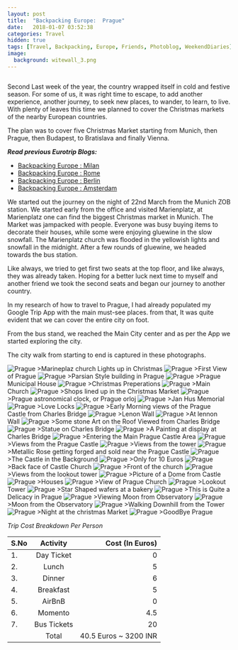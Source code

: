 ```yaml
---
layout: post
title:  "Backpacking Europe:  Prague"
date:   2018-01-07 03:52:38
categories: Travel
hidden: true
tags: [Travel, Backpacking, Europe, Friends, Photoblog, WeekendDiaries]
image:
  background: witewall_3.png
---
```

<img src="https://i.imgur.com/dZdR2Y2.jpg" alt="">

Second Last week of the year, the country wrapped itself in cold and festive season. For some of us, it was right time to escape, to add another experience, another journey, to seek new places, to wander, to learn, to live. With plenty of leaves this time we planned to cover the Christmas markets of the nearby European countries.

The plan was to cover five Christmas Market starting from Munich, then Prague, then Budapest, to Bratislava and finally Vienna.

**_Read previous Eurotrip Blogs:_**

+ <a href="http://yogeshpandey.in/travel/Backpacking-Europe-Milan/">Backpacking Europe : Milan</a>
+ <a href="http://yogeshpandey.in/travel/Backpacking-Europe-ROME/">Backpacking Europe :  Rome</a>
+ <a href="http://yogeshpandey.in/travel/Backpacking-Europe-Berlin/">Backpacking Europe : Berlin</a>
+ <a href="http://yogeshpandey.in/travel/Backpacking-Europe-Amsterdam/">Backpacking Europe : Amsterdam</a>

We started out the journey on the night of 22nd March from the Munich ZOB station. We started early from the office and visited Marienplatz, at Marienplatz one can find the biggest Christmas market in Munich. The Market was jampacked with people. Everyone was busy buying items to decorate their houses, while some were enjoying gluewine in the slow snowfall. The Marienplatz church was flooded in the yellowish lights and snowfall in the midnight. After a few rounds of gluewine, we headed towards the bus station.

Like always, we tried to get first two seats at the top floor, and like always, they was already taken. Hoping for a better luck next time to myself and another friend we took the second seats and began our journey to another country.


In my research of how to travel to Prague, I had already populated my Google Trip App with the main must-see places. from that, It was quite evident that we can cover the entire city on foot.

From the bus stand, we reached the Main City center and as per the App we started exploring the city.

The city walk from starting to end is captured in these photographs.

<img src="https://i.imgur.com/BpExRVa.jpg" alt="Prague">
>Marineplaz church Lights up in Christmas  

<img src="https://i.imgur.com/fhmWGA1.jpg" alt="Prague">
>First View of Prague

<img src="https://i.imgur.com/raj879O.jpg" alt="Prague">
>Parsian Style building in Prague

<img src="https://i.imgur.com/hGKSaSg.jpg" alt="Prague">
>Prague Municipal House

<img src="https://i.imgur.com/LdTwCjs.jpg" alt="Prague">
>Christmas Preperations

<img src="https://i.imgur.com/0bFLYzj.jpg" alt="Prague">
>Main Church

<img src="https://i.imgur.com/PmZtB3x.jpg" alt="Prague">
>Shops lined up in the Christmas Market

<img src="https://i.imgur.com/zyL4r6g.jpg" alt="Prague">
>Prague astronomical clock, or Prague orloj

<img src="https://i.imgur.com/HA0KW1e.jpg" alt="Prague">
>Jan Hus Memorial

<img src="https://i.imgur.com/nuqnDYB.jpg" alt="Prague">
>Love Locks

<img src="https://i.imgur.com/w8F5Qjp.jpg" alt="Prague">
>Early Morning views of the Prague Castle from Charles Bridge


<img src="https://i.imgur.com/u1Ityqf.jpg" alt="Prague">
>Lenon Wall

<img src="https://i.imgur.com/WUencYY.jpg" alt="Prague">
>At lennon Wall


<img src="https://i.imgur.com/7fyeDKs.jpg" alt="Prague">
>Some stone Art on the Roof Viewed from Charles Bridge

<img src="https://i.imgur.com/BnOySjl.jpg" alt="Prague">
>Statue on Charles Bridge

<img src="https://i.imgur.com/Q27UoBc.jpg" alt="Prague">
>A Painting at display at Charles Bridge

<img src="https://i.imgur.com/uraJY3e.jpg" alt="Prague">
>Entering the Main Prague Castle Area

<img src="https://i.imgur.com/YnabRQG.jpg" alt="Prague">
>Views from the Prague Castle

<img src="https://i.imgur.com/JWtGrhQ.jpg" alt="Prague">
>Views from the tower

<img src="https://i.imgur.com/2D1Q3AG.jpg" alt="Prague">
>Metallic Rose getting forged and sold near the Prague Castle

<img src="https://i.imgur.com/eUw3Fhi.jpg" alt="Prague">
>The Castle in the Background

<img src="https://i.imgur.com/GJnEKRB.jpg" alt="Prague">
>Only for 10 Euros

<img src="https://i.imgur.com/P6hiNtB.jpg" alt="Prague">
>Back face of Castle Church

<img src="https://i.imgur.com/yLrS9ew.jpg" alt="Prague">
>Front of the church

<img src="https://i.imgur.com/hDLpT4C.jpg" alt="Prague">
>Views from the lookout tower

<img src="https://i.imgur.com/PDPrNCI.jpg" alt="Prague">
>Picture of a Dome from Castle

<img src="https://i.imgur.com/6NjmXJs.jpg" alt="Prague">
>Houses

<img src="https://i.imgur.com/ghTQ0En.jpg" alt="Prague">
>View of Prague Church

<img src="https://i.imgur.com/HU32wCT.jpg" alt="Prague">
>Lookout Tower

<img src="https://i.imgur.com/lshsKrS.jpg" alt="Prague">
>Star Shaped wafers at a bakery

<img src="https://i.imgur.com/zqhsIK5.jpg" alt="Prague">
>This is Quite a Delicacy in Prague

<img src="https://i.imgur.com/jfK3a2r.jpg" alt="Prague">
>Viewing Moon from Observatory

<img src="https://i.imgur.com/MlZr1Tk.jpg" alt="Prague">
>Moon from the Observatory

<img src="https://i.imgur.com/yloD2MK.jpg" alt="Prague">
>Walking Downhill  from the Tower

<img src="https://i.imgur.com/JPNzgAB.jpg" alt="Prague">
>Night at the christmas Market

<img src="https://i.imgur.com/JyWunb3.jpg" alt="Prague">
>GoodBye Prague


*Trip Cost Breakdown Per Person*

| S.No | Activity|Cost (In Euros) |
|:----------|:----------:|-:|
| 1.      | Day Ticket      |0|
| 2.      | Lunch      |5|
| 3.      | Dinner      |6|
| 4.      | Breakfast      |5|
| 5.     | AirBnB     |0|
| 6.      | Momento      |4.5|
| 7.      | Bus Tickets       |20|
||Total|40.5 Euros ~ 3200 INR|
